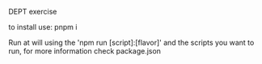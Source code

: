 DEPT exercise

to install use:
pnpm i

Run at will using the 'npm run [script]:[flavor]' and the scripts you want to run, for more information check package.json